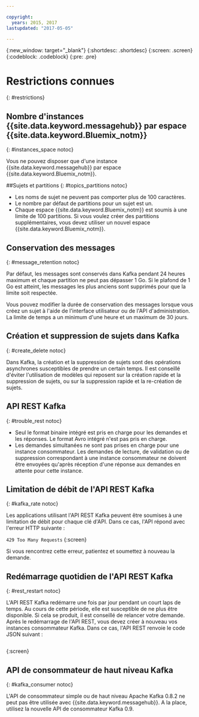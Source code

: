 ```yaml
---

copyright:
  years: 2015, 2017
lastupdated: "2017-05-05"

---
```


{:new_window: target="_blank"}
{:shortdesc: .shortdesc}
{:screen: .screen}
{:codeblock: .codeblock}
{:pre: .pre}


# Restrictions connues
{: #restrictions}


## Nombre d'instances {{site.data.keyword.messagehub}} par espace {{site.data.keyword.Bluemix_notm}}
{: #instances_space notoc}

Vous ne pouvez disposer que d'une instance {{site.data.keyword.messagehub}} par espace {{site.data.keyword.Bluemix_notm}}.

##Sujets et partitions
{: #topics_partitions notoc}

*  Les noms de sujet ne peuvent pas comporter plus de 100 caractères.
*  Le nombre par défaut de partitions pour un sujet est un.
*  Chaque espace {{site.data.keyword.Bluemix_notm}} est soumis à une limite de 100 partitions. Si vous voulez créer des
partitions supplémentaires, vous devez utiliser un nouvel espace {{site.data.keyword.Bluemix_notm}}.

## Conservation des messages
{: #message_retention notoc}

Par défaut, les messages sont conservés dans Kafka pendant 24 heures maximum et chaque partition ne peut pas dépasser 1 Go. Si le plafond de 1 Go est atteint, les messages les plus anciens sont supprimés pour que la limite soit respectée.

Vous pouvez modifier la durée de conservation des messages lorsque vous créez un sujet à l'aide de l'interface utilisateur ou de l'API d'administration. La limite de temps a un minimum d'une heure et un maximum de 30 jours.

## Création et suppression de sujets dans Kafka
{: #create_delete notoc}

Dans Kafka, la création et la suppression de sujets sont des opérations asynchrones susceptibles de prendre un certain temps. Il est conseillé d'éviter l'utilisation de modèles qui reposent sur la création rapide et la suppression de sujets, ou sur la suppression rapide et la re-création de sujets. 

## API REST Kafka
{: #trouble_rest notoc}

*  Seul le format binaire intégré est pris en charge pour les demandes et les réponses. Le format Avro intégré n'est pas pris en charge.
*  Les demandes simultanées ne sont pas prises en charge pour une instance consommateur.
   Les demandes de lecture, de validation ou de suppression correspondant à une instance consommateur ne doivent être envoyées qu'après réception d'une réponse aux demandes en attente pour cette instance.

## Limitation de débit de l'API REST Kafka
{: #kafka_rate notoc}

Les applications utilisant l'API REST Kafka peuvent être soumises à une
limitation de débit pour chaque clé d'API. Dans ce cas, l'API
répond avec l'erreur HTTP suivante :

<code>429 Too Many Requests</code>
{:screen}

Si vous rencontrez cette erreur, patientez et soumettez à nouveau la demande. 

## Redémarrage quotidien de l'API REST Kafka
{: #rest_restart notoc}

L'API REST Kafka redémarre une fois par jour pendant un court laps de
temps. Au cours de cette période, elle est susceptible de ne plus être disponible.
Si cela se produit, il est conseillé de relancer votre demande. Après le redémarrage
de l'API REST, vous devez créer à nouveau vos instances consommateur Kafka. Dans ce cas,
l'API REST renvoie le code JSON suivant :

```'{"error_code":40403,"message":"Consumer instance not found."}'
```
{:screen}

## API de consommateur de haut niveau Kafka
{: #kafka_consumer notoc}

L'API de consommateur simple ou de haut niveau Apache Kafka 0.8.2 ne peut pas être utilisée
avec {{site.data.keyword.messagehub}}. A la place, utilisez la nouvelle API de consommateur
Kafka 0.9.
